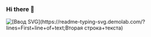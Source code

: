 ### Hi there 👋
![[Ввод SVG](https://readme-typing-svg.demolab.com/?lines=First+line+of+text;Вторая строка+текста)](https://git.io/typing-svg)
